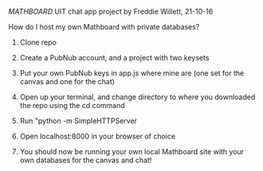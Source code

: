 *MATHBOARD*
UIT chat app project
by Freddie Willett,
21-10-16

How do I host my own Mathboard with private databases?


1. Clone repo

2. Create a PubNub account, and a project with two keysets 

3. Put your own PubNub keys in app.js where mine are (one set for the canvas and one for the chat)

4. Open up your terminal, and change directory to where you downloaded the repo using the cd command

5. Run "python -m SimpleHTTPServer

6. Open localhost:8000 in your browser of choice

7. You should now be running your own local Mathboard site with your own databases for the canvas and chat!


